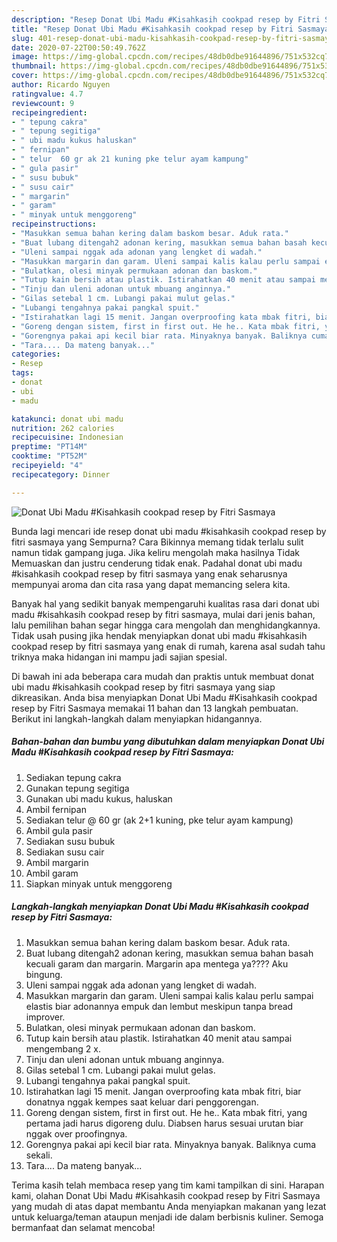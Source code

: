```yaml
---
description: "Resep Donat Ubi Madu #Kisahkasih cookpad resep by Fitri Sasmaya | Resep Membuat Donat Ubi Madu #Kisahkasih cookpad resep by Fitri Sasmaya Yang Enak Banget"
title: "Resep Donat Ubi Madu #Kisahkasih cookpad resep by Fitri Sasmaya | Resep Membuat Donat Ubi Madu #Kisahkasih cookpad resep by Fitri Sasmaya Yang Enak Banget"
slug: 401-resep-donat-ubi-madu-kisahkasih-cookpad-resep-by-fitri-sasmaya-resep-membuat-donat-ubi-madu-kisahkasih-cookpad-resep-by-fitri-sasmaya-yang-enak-banget
date: 2020-07-22T00:50:49.762Z
image: https://img-global.cpcdn.com/recipes/48db0dbe91644896/751x532cq70/donat-ubi-madu-kisahkasih-cookpad-resep-by-fitri-sasmaya-foto-resep-utama.jpg
thumbnail: https://img-global.cpcdn.com/recipes/48db0dbe91644896/751x532cq70/donat-ubi-madu-kisahkasih-cookpad-resep-by-fitri-sasmaya-foto-resep-utama.jpg
cover: https://img-global.cpcdn.com/recipes/48db0dbe91644896/751x532cq70/donat-ubi-madu-kisahkasih-cookpad-resep-by-fitri-sasmaya-foto-resep-utama.jpg
author: Ricardo Nguyen
ratingvalue: 4.7
reviewcount: 9
recipeingredient:
- " tepung cakra"
- " tepung segitiga"
- " ubi madu kukus haluskan"
- " fernipan"
- " telur  60 gr ak 21 kuning pke telur ayam kampung"
- " gula pasir"
- " susu bubuk"
- " susu cair"
- " margarin"
- " garam"
- " minyak untuk menggoreng"
recipeinstructions:
- "Masukkan semua bahan kering dalam baskom besar. Aduk rata."
- "Buat lubang ditengah2 adonan kering, masukkan semua bahan basah kecuali garam dan margarin. Margarin apa mentega ya???? Aku bingung."
- "Uleni sampai nggak ada adonan yang lengket di wadah."
- "Masukkan margarin dan garam. Uleni sampai kalis kalau perlu sampai elastis biar adonannya empuk dan lembut meskipun tanpa bread improver."
- "Bulatkan, olesi minyak permukaan adonan dan baskom."
- "Tutup kain bersih atau plastik. Istirahatkan 40 menit atau sampai mengembang 2 x."
- "Tinju dan uleni adonan untuk mbuang anginnya."
- "Gilas setebal 1 cm. Lubangi pakai mulut gelas."
- "Lubangi tengahnya pakai pangkal spuit."
- "Istirahatkan lagi 15 menit. Jangan overproofing kata mbak fitri, biar donatnya nggak kempes saat keluar dari penggorengan."
- "Goreng dengan sistem, first in first out. He he.. Kata mbak fitri, yang pertama jadi harus digoreng dulu. Diabsen harus sesuai urutan biar nggak over proofingnya."
- "Gorengnya pakai api kecil biar rata. Minyaknya banyak. Baliknya cuma sekali."
- "Tara.... Da mateng banyak..."
categories:
- Resep
tags:
- donat
- ubi
- madu

katakunci: donat ubi madu 
nutrition: 262 calories
recipecuisine: Indonesian
preptime: "PT14M"
cooktime: "PT52M"
recipeyield: "4"
recipecategory: Dinner

---
```



![Donat Ubi Madu #Kisahkasih cookpad resep by Fitri Sasmaya](https://img-global.cpcdn.com/recipes/48db0dbe91644896/751x532cq70/donat-ubi-madu-kisahkasih-cookpad-resep-by-fitri-sasmaya-foto-resep-utama.jpg)

Bunda lagi mencari ide resep donat ubi madu #kisahkasih cookpad resep by fitri sasmaya yang Sempurna? Cara Bikinnya memang tidak terlalu sulit namun tidak gampang juga. Jika keliru mengolah maka hasilnya Tidak Memuaskan dan justru cenderung tidak enak. Padahal donat ubi madu #kisahkasih cookpad resep by fitri sasmaya yang enak seharusnya mempunyai aroma dan cita rasa yang dapat memancing selera kita.



Banyak hal yang sedikit banyak mempengaruhi kualitas rasa dari donat ubi madu #kisahkasih cookpad resep by fitri sasmaya, mulai dari jenis bahan, lalu pemilihan bahan segar hingga cara mengolah dan menghidangkannya. Tidak usah pusing jika hendak menyiapkan donat ubi madu #kisahkasih cookpad resep by fitri sasmaya yang enak di rumah, karena asal sudah tahu triknya maka hidangan ini mampu jadi sajian spesial.


Di bawah ini ada beberapa cara mudah dan praktis untuk membuat donat ubi madu #kisahkasih cookpad resep by fitri sasmaya yang siap dikreasikan. Anda bisa menyiapkan Donat Ubi Madu #Kisahkasih cookpad resep by Fitri Sasmaya memakai 11 bahan dan 13 langkah pembuatan. Berikut ini langkah-langkah dalam menyiapkan hidangannya.

<!--inarticleads1-->

##### Bahan-bahan dan bumbu yang dibutuhkan dalam menyiapkan Donat Ubi Madu #Kisahkasih cookpad resep by Fitri Sasmaya:

1. Sediakan  tepung cakra
1. Gunakan  tepung segitiga
1. Gunakan  ubi madu kukus, haluskan
1. Ambil  fernipan
1. Sediakan  telur @ 60 gr (ak 2+1 kuning, pke telur ayam kampung)
1. Ambil  gula pasir
1. Sediakan  susu bubuk
1. Sediakan  susu cair
1. Ambil  margarin
1. Ambil  garam
1. Siapkan  minyak untuk menggoreng




<!--inarticleads2-->

##### Langkah-langkah menyiapkan Donat Ubi Madu #Kisahkasih cookpad resep by Fitri Sasmaya:

1. Masukkan semua bahan kering dalam baskom besar. Aduk rata.
1. Buat lubang ditengah2 adonan kering, masukkan semua bahan basah kecuali garam dan margarin. Margarin apa mentega ya???? Aku bingung.
1. Uleni sampai nggak ada adonan yang lengket di wadah.
1. Masukkan margarin dan garam. Uleni sampai kalis kalau perlu sampai elastis biar adonannya empuk dan lembut meskipun tanpa bread improver.
1. Bulatkan, olesi minyak permukaan adonan dan baskom.
1. Tutup kain bersih atau plastik. Istirahatkan 40 menit atau sampai mengembang 2 x.
1. Tinju dan uleni adonan untuk mbuang anginnya.
1. Gilas setebal 1 cm. Lubangi pakai mulut gelas.
1. Lubangi tengahnya pakai pangkal spuit.
1. Istirahatkan lagi 15 menit. Jangan overproofing kata mbak fitri, biar donatnya nggak kempes saat keluar dari penggorengan.
1. Goreng dengan sistem, first in first out. He he.. Kata mbak fitri, yang pertama jadi harus digoreng dulu. Diabsen harus sesuai urutan biar nggak over proofingnya.
1. Gorengnya pakai api kecil biar rata. Minyaknya banyak. Baliknya cuma sekali.
1. Tara.... Da mateng banyak...




Terima kasih telah membaca resep yang tim kami tampilkan di sini. Harapan kami, olahan Donat Ubi Madu #Kisahkasih cookpad resep by Fitri Sasmaya yang mudah di atas dapat membantu Anda menyiapkan makanan yang lezat untuk keluarga/teman ataupun menjadi ide dalam berbisnis kuliner. Semoga bermanfaat dan selamat mencoba!
